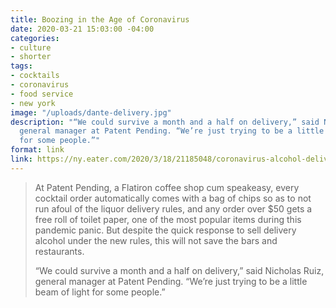 ```yaml
---
title: Boozing in the Age of Coronavirus
date: 2020-03-21 15:03:00 -04:00
categories:
- culture
- shorter
tags:
- cocktails
- coronavirus
- food service
- new york
image: "/uploads/dante-delivery.jpg"
description: "“We could survive a month and a half on delivery,” said Nicholas Ruiz,
  general manager at Patent Pending. “We’re just trying to be a little beam of light
  for some people.”"
format: link
link: https://ny.eater.com/2020/3/18/21185048/coronavirus-alcohol-delivery-nyc-photos
---
```


> At Patent Pending, a Flatiron coffee shop cum speakeasy, every cocktail order automatically comes with a bag of chips so as to not run afoul of the liquor delivery rules, and any order over $50 gets a free roll of toilet paper, one of the most popular items during this pandemic panic. But despite the quick response to sell delivery alcohol under the new rules, this will not save the bars and restaurants.
>
> “We could survive a month and a half on delivery,” said Nicholas Ruiz, general manager at Patent Pending. “We’re just trying to be a little beam of light for some people.”